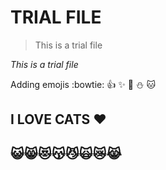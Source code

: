 # TRIAL FILE

> This is a trial file

*This is a trial file*

Adding emojis :bowtie: :+1: :sparkles: :poop: :snowman: :cat:

## I LOVE CATS :heart:
## :smiley_cat::smile_cat::heart_eyes_cat::kissing_cat::smirk_cat::scream_cat::crying_cat_face::joy_cat:
